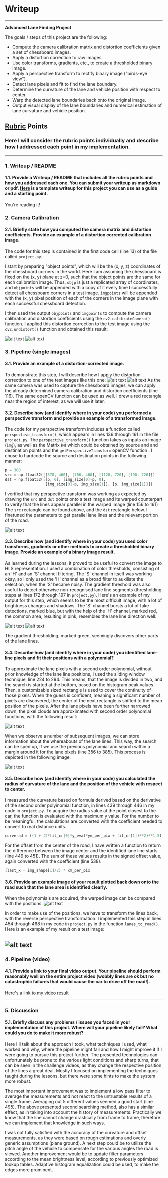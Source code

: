 # Writeup

---

**Advanced Lane Finding Project**

The goals / steps of this project are the following:

* Compute the camera calibration matrix and distortion coefficients given a set of chessboard images.
* Apply a distortion correction to raw images.
* Use color transforms, gradients, etc., to create a thresholded binary image.
* Apply a perspective transform to rectify binary image ("birds-eye view").
* Detect lane pixels and fit to find the lane boundary.
* Determine the curvature of the lane and vehicle position with respect to center.
* Warp the detected lane boundaries back onto the original image.
* Output visual display of the lane boundaries and numerical estimation of lane curvature and vehicle position.

[//]: # (Image References)

[image1]: ./output_images/calibration2_1chbrd.jpg "checkered chess board"
[image2]: ./output_images/calibration2_2undist.jpg "undistorted chess board"
[image3]: ./test_images/straight_lines1.jpg "distorted road"
[image4]: ./output_images/straight_lines2_1roi.jpg "undistorted road"
[image5]: ./output_images/straight_lines2_1warped.jpg "top-down perspective"
[image6]: ./output_images/test5_1warped.jpg "before binary thresholding"
[image7]: ./output_images/test5_2color.jpg "after binary thresholding"
[image8]: ./output_images/test3_3slidingwindows.jpg "sliding window based search"
[image9]: ./output_images/test3_4polyband.jpg "polynomial band based search"
[image10]: ./output_images/test3_5birdeyelanes.jpg "resulting polynomials"
[image11]: ./output_images/test3_result.jpg "results transformed back to road image"
[image12]: ./output_images/.jpg " "
[image13]: ./output_images/.jpg " "
[image14]: ./output_images/.jpg " "
[image15]: ./output_images/.jpg " "
[image16]: ./output_images/.jpg " "
[video1]: ./project_video.mp4 "Video"

## [Rubric](https://review.udacity.com/#!/rubrics/571/view) Points

### Here I will consider the rubric points individually and describe how I addressed each point in my implementation.  

---

### 1. Writeup / README

#### 1.1. Provide a Writeup / README that includes all the rubric points and how you addressed each one.  You can submit your writeup as markdown or pdf.  [Here](https://github.com/udacity/CarND-Advanced-Lane-Lines/blob/master/writeup_template.md) is a template writeup for this project you can use as a guide and a starting point.  

You're reading it!

### 2. Camera Calibration

#### 2.1. Briefly state how you computed the camera matrix and distortion coefficients. Provide an example of a distortion corrected calibration image.

The code for this step is contained in the first code cell (line 13) of the file called `project.py`.  

I start by preparing "object points", which will be the (x, y, z) coordinates of the chessboard corners in the world. Here I am assuming the chessboard is fixed on the (x, y) plane at z=0, such that the object points are the same for each calibration image.  Thus, `objp` is just a replicated array of coordinates, and `objpoints` will be appended with a copy of it every time I successfully detect all chessboard corners in a test image.  `imgpoints` will be appended with the (x, y) pixel position of each of the corners in the image plane with each successful chessboard detection.  

I then used the output `objpoints` and `imgpoints` to compute the camera calibration and distortion coefficients using the `cv2.calibrateCamera()` function.  I applied this distortion correction to the test image using the `cv2.undistort()` function and obtained this result: 

![alt text][image1]
![alt text][image2]

### 3. Pipeline (single images)

#### 3.1. Provide an example of a distortion-corrected image.

To demonstrate this step, I will describe how I apply the distortion correction to one of the test images like this one:
![alt text][image3]
![alt text][image4]
As the same camera was used to capture the chessboard images, we can apply the already determined camera calibration and distortion coefficients (line 116). The same openCV function can be used as well. I drew a red rectangle near the region of interest, as we will use it later.

#### 3.2. Describe how (and identify where in your code) you performed a perspective transform and provide an example of a transformed image.

The code for my perspective transform includes a function called `perspective_transform()`, which appears in lines 136 through 161 in the file `project.py`.  The `perspective_transform()` function takes as inputs an image (`img`), as well as the Matrix (`M`) which could be obtained by source and and destination points and the `getPerspectiveTransform` openCV function .  I chose to hardcode the source and destination points in the following manner:

```python
p = 300
src = np.float32([[578, 460], [706, 460], [1120, 720], [190, 720]])
dst = np.float32([[p, 0], [img_size[0]-p, 0],
                  [img_size[0]-p, img_size[1]], [p, img_size[1]]])
```

I verified that my perspective transform was working as expected by drawing the `src` and `dst` points onto a test image and its warped counterpart to verify that the lines appear parallel in the warped image (line 156 to 161) The `src` rectangle can be found above, and the `dst` rectangle below. I finetuned the parameters to get parallel lane lines and the relevant portion of the road.

![alt text][image5]

#### 3.3. Describe how (and identify where in your code) you used color transforms, gradients or other methods to create a thresholded binary image.  Provide an example of a binary image result.

As learned during the lessons, it proved to be useful to convert the image to HLS representation. I used a combination of color thresholds, consisting of an 'H' and an 'S' channel filtering. The 'S' channel in itself was working okay, so I only used the 'H' channel as a broad filter to auxiliate the selection, when the 'S' became noisy. The gradient threshold was also useful to detect otherwise non-recognised lane line segments (thresholding steps at lines 172 through 197 in `project.py`).  Here's an example of my output for this step, which seems to be the most difficult image, with a lot of brightness changes and shadows. The 'S' channel bursts a lot of fake detections, marked blue, but with the help of the 'H' channel, marked red, the common area, resulting in pink, resembles the lane line direction well:

![alt text][image6]
![alt text][image7]

The gradient thresholding, marked green, seemingly discovers other parts of the lane lines.

#### 3.4. Describe how (and identify where in your code) you identified lane-line pixels and fit their positions with a polynomial?
To approximate the lane pixels with a second order polynomial, without prior knowledge of the lane line positions, I used the sliding window technique, line 224 to 294. This means, that the image is divided in two, and the search is started at the bottom, based on the histogram peak values. Then, a customizable sized rectangle is used to cover the continuity of those pixels. When the guess is confident, meaning a significant number of pixels are discovered, the center of the next rectangle is shifted to the mean position of the pixels. After the lane pixels have been further narrowed down, the pixel clouds are approximated with second order polynomial functions, with the following result:

![alt text][image8]

When we observe a number of subsequent images, we can store information about the whereabouts of the lane lines. This way, the search can be sped up, if we use the previous polynomial and search within a margin around it for the lane pixels (line 356 to 385). This process is depicted in the following image:

![alt text][image9]

#### 3.5. Describe how (and identify where in your code) you calculated the radius of curvature of the lane and the position of the vehicle with respect to center.

I measured the curvature based on formula derived based on the derivative of the second order polyinomial function, in lines 439 through 446 in my code in `project.py`. To acquire the radius value at the point closest to the car, the function is evaluated with the maximum y value. For the number to be meaningful, the calculations are converted with the coefficient needed to convert to real distance units.

```python
curverad = ((1 + (2*fit_cr[0]*y_eval*ym_per_pix + fit_cr[1])**2)**1.5) / np.absolute(2*fit_cr[0])
```

For the offset from the center of the road, I have written a function to return the difference between the image center and the identified lane line starts (line 449 to 451). The sum of these values results in the signed offset value, again converted with the coefficient (line 538).

```python
(last_x - img_shape[1]/2) * xm_per_pix
```

#### 3.6. Provide an example image of your result plotted back down onto the road such that the lane area is identified clearly.

When the polynomials are acquired, the warped image can be compared with the positions:
![alt text][image10]

In order to make use of the positions, we have to transform the lines back, with the reverse perspective transformation. I implemented this step in lines 454 through 468 in my code in `project.py` in the function `lanes_to_road()`.  Here is an example of my result on a test image:

![alt text][image11]
---

### 4. Pipeline (video)

#### 4.1. Provide a link to your final video output.  Your pipeline should perform reasonably well on the entire project video (wobbly lines are ok but no catastrophic failures that would cause the car to drive off the road!).

Here's a [link to my video result](./project_video.mp4)

---

### 5. Discussion

#### 5.1. Briefly discuss any problems / issues you faced in your implementation of this project.  Where will your pipeline likely fail?  What could you do to make it more robust?

Here I'll talk about the approach I took, what techniques I used, what worked and why, where the pipeline might fail and how I might improve it if I were going to pursue this project further. The presented technologies can unfortunately be prone to the various light conditions and sharp turns, that can be seen in the challenge videos, as they change the respective position of the lines a great deal. Mostly I focused on implementing the techniques taught during the lessons, but there were some hints to make the system more robust.

The most important improvement was to implement a low pass filter to average the measurements and not react to the untrustable results of a single frame. Averaging out 5 different values seemed a good start (line 495). The above presented second searching method, also has a similar effect, as in taking into account the history of measurements. Practically we know that the line cannot change drastically from frame to frame, therefore we can implement that knowledge in such ways.

I was not fully satisfied with the accuracy of the curvature and offset measurements, as they were based on rough estimations and overly generic assumptions (plane ground). A next step could be to utilize the pitch angle of the vehicle to compensate for the various angles the road is viewed. Another improvement would be to update filter parameters according to the mean brightness level, according to previously optimized lookup tables. Adaptive histogram equalization could be used, to make the edges more prominent.
